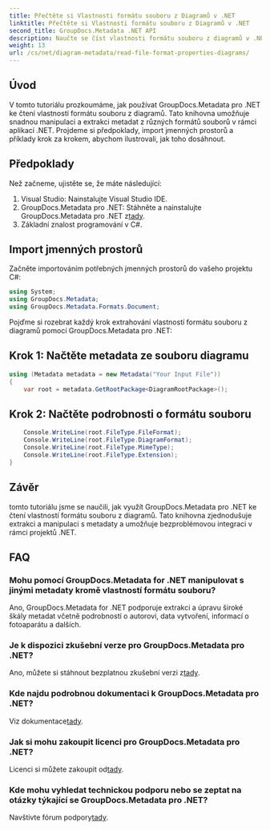 ```yaml
---
title: Přečtěte si Vlastnosti formátu souboru z Diagramů v .NET
linktitle: Přečtěte si Vlastnosti formátu souboru z Diagramů v .NET
second_title: GroupDocs.Metadata .NET API
description: Naučte se číst vlastnosti formátu souboru z diagramů v .NET pomocí GroupDocs.Metadata. Extrahujte podrobná metadata bez námahy.
weight: 13
url: /cs/net/diagram-metadata/read-file-format-properties-diagrams/
---
```

## Úvod
V tomto tutoriálu prozkoumáme, jak používat GroupDocs.Metadata pro .NET ke čtení vlastností formátu souboru z diagramů. Tato knihovna umožňuje snadnou manipulaci a extrakci metadat z různých formátů souborů v rámci aplikací .NET. Projdeme si předpoklady, import jmenných prostorů a příklady krok za krokem, abychom ilustrovali, jak toho dosáhnout.

## Předpoklady
Než začneme, ujistěte se, že máte následující:
1. Visual Studio: Nainstalujte Visual Studio IDE.
2.  GroupDocs.Metadata pro .NET: Stáhněte a nainstalujte GroupDocs.Metadata pro .NET z[tady](https://releases.groupdocs.com/metadata/net/).
3. Základní znalost programování v C#.

## Import jmenných prostorů
Začněte importováním potřebných jmenných prostorů do vašeho projektu C#:
```csharp
using System;
using GroupDocs.Metadata;
using GroupDocs.Metadata.Formats.Document;
```

Pojďme si rozebrat každý krok extrahování vlastností formátu souboru z diagramů pomocí GroupDocs.Metadata pro .NET:
## Krok 1: Načtěte metadata ze souboru diagramu
```csharp
using (Metadata metadata = new Metadata("Your Input File"))
{
    var root = metadata.GetRootPackage<DiagramRootPackage>();
```
## Krok 2: Načtěte podrobnosti o formátu souboru
```csharp
    Console.WriteLine(root.FileType.FileFormat);
    Console.WriteLine(root.FileType.DiagramFormat);
    Console.WriteLine(root.FileType.MimeType);
    Console.WriteLine(root.FileType.Extension);
}
```

## Závěr
tomto tutoriálu jsme se naučili, jak využít GroupDocs.Metadata pro .NET ke čtení vlastností formátu souboru z diagramů. Tato knihovna zjednodušuje extrakci a manipulaci s metadaty a umožňuje bezproblémovou integraci v rámci projektů .NET.

## FAQ
### Mohu pomocí GroupDocs.Metadata for .NET manipulovat s jinými metadaty kromě vlastností formátu souboru?
Ano, GroupDocs.Metadata for .NET podporuje extrakci a úpravu široké škály metadat včetně podrobností o autorovi, data vytvoření, informací o fotoaparátu a dalších.
### Je k dispozici zkušební verze pro GroupDocs.Metadata pro .NET?
 Ano, můžete si stáhnout bezplatnou zkušební verzi z[tady](https://releases.groupdocs.com/).
### Kde najdu podrobnou dokumentaci k GroupDocs.Metadata pro .NET?
 Viz dokumentace[tady](https://tutorials.groupdocs.com/metadata/net/).
### Jak si mohu zakoupit licenci pro GroupDocs.Metadata pro .NET?
 Licenci si můžete zakoupit od[tady](https://purchase.groupdocs.com/buy).
### Kde mohu vyhledat technickou podporu nebo se zeptat na otázky týkající se GroupDocs.Metadata pro .NET?
 Navštivte fórum podpory[tady](https://forum.groupdocs.com/c/metadata/14).